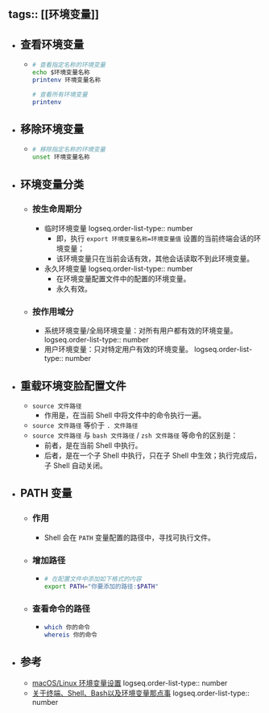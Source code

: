 tags:: [[环境变量]]
---

- ## 查看环境变量
	- ``` bash
	  # 查看指定名称的环境变量
	  echo $环境变量名称
	  printenv 环境变量名称
	  
	  # 查看所有环境变量
	  printenv
	  ```
- ## 移除环境变量
	- ``` bash
	  # 移除指定名称的环境变量
	  unset 环境变量名称
	  ```
- ## 环境变量分类
	- ### 按生命周期分
		- 临时环境变量
		  logseq.order-list-type:: number
			- 即，执行 `export 环境变量名称=环境变量值` 设置的当前终端会话的环境变量；
			- 该环境变量只在当前会话有效，其他会话读取不到此环境变量。
		- 永久环境变量
		  logseq.order-list-type:: number
			- 在环境变量配置文件中的配置的环境变量。
			- 永久有效。
	- ### 按作用域分
		- 系统环境变量/全局环境变量：对所有用户都有效的环境变量。
		  logseq.order-list-type:: number
		- 用户环境变量：只对特定用户有效的环境变量。
		  logseq.order-list-type:: number
- ## 重载环境变脸配置文件
	- `source 文件路径`
		- 作用是，在当前 Shell 中将文件中的命令执行一遍。
	- `source 文件路径` 等价于 `. 文件路径`
	- `source 文件路径` 与 `bash 文件路径` / `zsh 文件路径` 等命令的区别是：
		- 前者，是在当前 Shell 中执行。
		- 后者，是在一个子 Shell 中执行，只在子 Shell 中生效；执行完成后，子 Shell 自动关闭。
- ## PATH 变量
	- ### 作用
		- Shell 会在 `PATH` 变量配置的路径中，寻找可执行文件。
	- ### 增加路径
		- ``` sh
		  # 在配置文件中添加如下格式的内容
		  export PATH="你要添加的路径:$PATH"
		  ```
	- ### 查看命令的路径
		- ``` sh
		  which 你的命令 
		  whereis 你的命令
		  ```
- ## 参考
	- [macOS/Linux 环境变量设置](https://zhuanlan.zhihu.com/p/25976099)
	  logseq.order-list-type:: number
	- [关于终端、Shell、Bash以及环境变量那点事](https://www.ethanzhang.xyz/2024/04/25/%E5%85%B3%E4%BA%8E%E7%BB%88%E7%AB%AFShellBash%E4%BB%A5%E5%8F%8A%E7%8E%AF%E5%A2%83%E5%8F%98%E9%87%8F%E9%82%A3%E7%82%B9%E4%BA%8B/)
	  logseq.order-list-type:: number